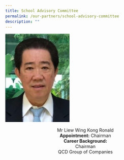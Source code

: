 ```yaml
---
title: School Advisory Committee
permalink: /our-partners/school-advisory-committee
description: ""
---
```

<img src="/images/1%20(5).jpg" 
     style="width:40%">
<center>Mr Liew Wing Kong Ronald <br>
	<strong>Appointment:</strong> Chairman <br>
	<strong>Career Background:</strong> <br>
Chairman <br> QCD Group of Companies